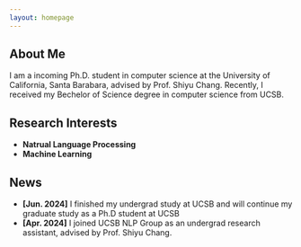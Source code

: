 ```yaml
---
layout: homepage
---
```


## About Me

I am a incoming Ph.D. student in computer science at the University of California, Santa Barabara, advised by Prof. Shiyu Chang. Recently, I received my Bechelor of Science degree in computer science from UCSB.

## Research Interests

- **Natrual Language Processing** 
- **Machine Learning** 

## News

- **[Jun. 2024]** I finished my undergrad study at UCSB and will continue my graduate study as a Ph.D student at UCSB
- **[Apr. 2024]** I joined UCSB NLP Group as an undergrad research assistant, advised by Prof. Shiyu Chang.



